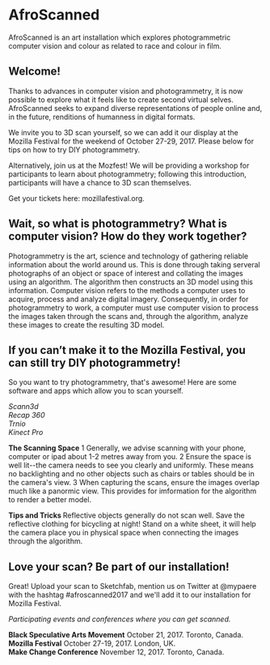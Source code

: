 # AfroScanned
AfroScanned is an art installation which explores photogrammetric computer vision and colour as related to race and colour in film.

## Welcome! 
Thanks to advances in computer vision and photogrammetry, it is now possible to explore what it feels like to create second virtual selves. AfroScanned seeks to expand diverse representations of people online and, in the future, renditions of humanness in digital formats. 

We invite you to 3D scan yourself, so we can add it our display at the Mozilla Festival for the weekend of October 27-29, 2017. Please below for tips on how to try DIY photogrammetry. 

Alternatively, join us at the Mozfest! We will be providing a workshop for participants to learn about photogrammetry; following this introduction, participants will have a chance to 3D scan themselves. 

Get your tickets here: mozillafestival.org. 

## Wait, so what is photogrammetry? What is computer vision? How do they work together? 

Photogrammetry is the art, science and technology of gathering reliable information about the world around us. This is done through taking serveral photographs of an object or space of interest and collating the images using an algorithm. The algorithm then constructs an 3D model using this information. Computer vision refers to the methods a computer uses to acquire, process and analyze digital imagery. Consequently, in order for photogrammetry to work, a computer must use computer vision to process the images taken through the scans and, through the algorithm, analyze these images to create the resulting 3D model. 

## If you can’t make it to the Mozilla Festival, you can still try DIY photogrammetry!

So you want to try photogrammetry, that's awesome! Here are some software and apps which allow you to scan yourself. 

<em>Scann3d</em></br>
<em>Recap 360</em></br>
<em>Trnio</em></br> 
<em>Kinect Pro</em></br>

<strong>The Scanning Space</strong> 
1 Generally, we advise scanning with your phone, computer or ipad about 1-2 metres away from you.
2 Ensure the space is well lit--the camera needs to see you clearly and uniformly. These means no backlighting and no other objects such as chairs or tables should be in the camera's view. 
3 When capturing the scans, ensure the images overlap much like a panormic view. This provides for imformation for the algorithm to render a better model. 

<strong>Tips and Tricks </strong>
Reflective objects generally do not scan well. Save the reflective clothing for bicycling at night! 
Stand on a white sheet, it will help the camera place you in physical space when connecting the images through the algorithm. 


## Love your scan? Be part of our installation! 

Great! Upload your scan to Sketchfab, mention us on Twitter at @mypaere with the hashtag #afroscanned2017 and we'll add it to our installation for Mozilla Festival. 

<em>Participating events and conferences where you can get scanned.</em>

<strong>Black Speculative Arts Movement</strong> October 21, 2017. Toronto, Canada.</br>
<strong>Mozilla Festival</strong> October 27-19, 2017. London, UK. </br>
<strong>Make Change Conference</strong> November 12, 2017. Toronto, Canada. </br>

